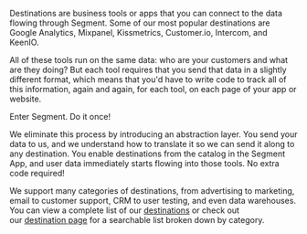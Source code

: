 Destinations are business tools or apps that you can connect to the data flowing through Segment. Some of our most popular destinations are Google Analytics, Mixpanel, Kissmetrics, Customer.io, Intercom, and KeenIO.

All of these tools run on the same data: who are your customers and what are they doing? But each tool requires that you send that data in a slightly different format, which means that you'd have to write code to track all of this information, again and again, for each tool, on each page of your app or website.

Enter Segment. Do it once!

We eliminate this process by introducing an abstraction layer. You send your data to us, and we understand how to translate it so we can send it along to any destination. You enable destinations from the catalog in the Segment App, and user data immediately starts flowing into those tools. No extra code required!

We support many categories of destinations, from advertising to marketing, email to customer support, CRM to user testing, and even data warehouses. You can view a complete list of our [destinations](/docs/connections/destinations/catalog/) or check out our [destination page](https://segment.com/docs/connections/destinations/cmodes-compare/#the-following-destinations-have-no-connection-mode-information-available) for a searchable list broken down by category.
